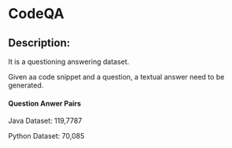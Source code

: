 # CodeQA

## Description:
It is a questioning answering dataset. 

Given aa code snippet and a question, a textual answer need to be generated.

#### Question Anwer Pairs
Java Dataset: 119,7787

Python Dataset: 70,085
